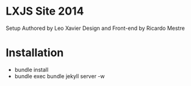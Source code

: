 LXJS Site 2014
==============
Setup Authored by Leo Xavier
Design and Front-end by Ricardo Mestre

Installation
==============
* bundle install
* bundle exec bundle jekyll server -w
